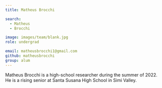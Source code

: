 ```yaml
---
title: Matheus Brocchi

search:
  - Matheus 
  - Brocchi

image: images/team/blank.jpg
role: undergrad

email: matheusbrocchi1@gmail.com
github: matheusbrocchi
group: alum
---
```


Matheus Brocchi is a high-school researcher during the summer of 2022. He is a rising senior at Santa Susana High School in Simi Valley.



